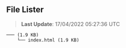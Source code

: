 ## File Lister
<!-- File Lister Display -->
> **Last Update**: 17/04/2022 05:27:36 UTC

```
─── (1.9 KB) 
    └── index.html (1.9 KB)
```
<!-- File Lister Display -->
